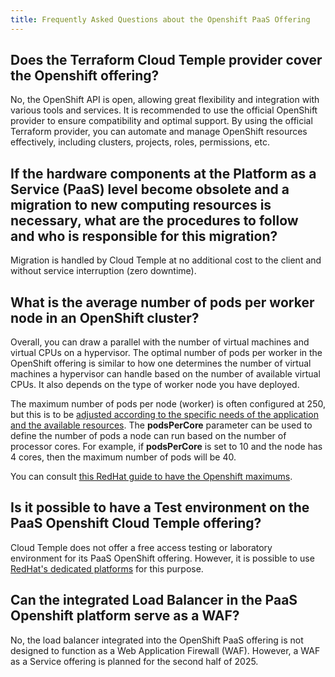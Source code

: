 ```yaml
---
title: Frequently Asked Questions about the Openshift PaaS Offering
---
```


## Does the Terraform Cloud Temple provider cover the Openshift offering?

No, the OpenShift API is open, allowing great flexibility and integration with various tools and services. It is recommended to use the official OpenShift provider to ensure compatibility and optimal support. By using the official Terraform provider, you can automate and manage OpenShift resources effectively, including clusters, projects, roles, permissions, etc.

## If the hardware components at the Platform as a Service (PaaS) level become obsolete and a migration to new computing resources is necessary, what are the procedures to follow and who is responsible for this migration?

Migration is handled by Cloud Temple at no additional cost to the client and without service interruption (zero downtime).

## What is the average number of pods per worker node in an OpenShift cluster?


Overall, you can draw a parallel with the number of virtual machines and virtual CPUs on a hypervisor. The optimal number of pods per worker in the OpenShift offering is similar to how one determines the number of virtual machines a hypervisor can handle based on the number of available virtual CPUs. It also depends on the type of worker node you have deployed.

The maximum number of pods per node (worker) is often configured at 250, but this is to be [adjusted according to the specific needs of the application and the available resources](https://docs.openshift.com/container-platform/4.16/nodes/nodes/nodes-nodes-managing-max-pods.html). The **podsPerCore** parameter can be used to define the number of pods a node can run based on the number of processor cores. For example, if **podsPerCore** is set to 10 and the node has 4 cores, then the maximum number of pods will be 40.

You can consult [this RedHat guide to have the Openshift maximums](https://docs.openshift.com/container-platform/4.16/scalability_and_performance/planning-your-environment-according-to-object-maximums.html).

## Is it possible to have a Test environment on the PaaS Openshift Cloud Temple offering?

Cloud Temple does not offer a free access testing or laboratory environment for its PaaS OpenShift offering. However, it is possible to use [RedHat's dedicated platforms](https://www.redhat.com/fr/technologies/cloud-computing/openshift/try-it) for this purpose.

## Can the integrated Load Balancer in the PaaS Openshift platform serve as a WAF?

No, the load balancer integrated into the OpenShift PaaS offering is not designed to function as a Web Application Firewall (WAF). However, a WAF as a Service offering is planned for the second half of 2025.